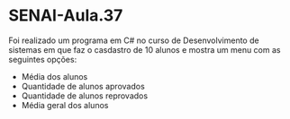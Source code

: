 # SENAI-Aula.37
<p>Foi realizado um programa em C# no curso de Desenvolvimento de sistemas em que faz o casdastro de 10 alunos e mostra um menu com as seguintes opções:</p>
<ul>
  <li>Média dos alunos</li>
  <li>Quantidade de alunos aprovados</li>
  <li>Quantidade de alunos reprovados</li>
  <li>Média geral dos alunos </li>
</ul>
